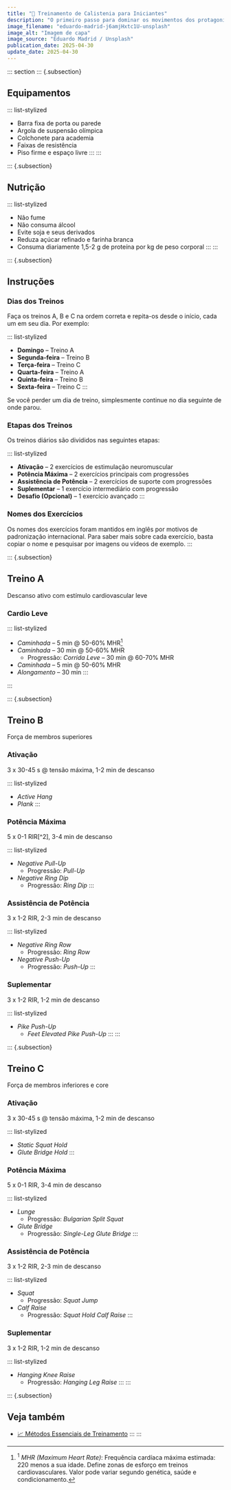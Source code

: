 ```yaml
---
title: "🤸 Treinamento de Calistenia para Iniciantes"
description: "O primeiro passo para dominar os movimentos dos protagonistas de anime."
image_filename: "eduardo-madrid-j6amjHxtc1U-unsplash"
image_alt: "Imagem de capa"
image_source: "Eduardo Madrid / Unsplash"
publication_date: 2025-04-30
update_date: 2025-04-30
---
```

::: section
::: {.subsection}
## Equipamentos

::: list-stylized
* Barra fixa de porta ou parede
* Argola de suspensão olímpica
* Colchonete para academia
* Faixas de resistência
* Piso firme e espaço livre
:::
:::

::: {.subsection}
## Nutrição

::: list-stylized
* Não fume
* Não consuma álcool
* Evite soja e seus derivados
* Reduza açúcar refinado e farinha branca
* Consuma diariamente 1,5-2 g de proteína por kg de peso corporal
:::
:::

::: {.subsection}
## Instruções

### Dias dos Treinos

Faça os treinos A, B e C na ordem correta e repita-os desde o início, cada um em seu dia. Por exemplo:

::: list-stylized
* **Domingo** – Treino A
* **Segunda-feira** – Treino B
* **Terça-feira** – Treino C
* **Quarta-feira** – Treino A
* **Quinta-feira** – Treino B
* **Sexta-feira** – Treino C
:::

Se você perder um dia de treino, simplesmente continue no dia seguinte de onde parou.

### Etapas dos Treinos

Os treinos diários são divididos nas seguintes etapas:

::: list-stylized
* **Ativação** – 2 exercícios de estimulação neuromuscular
* **Potência Máxima** – 2 exercícios principais com progressões
* **Assistência de Potência** – 2 exercícios de suporte com progressões
* **Suplementar** – 1 exercício intermediário com progressão
* **Desafio (Opcional)** – 1 exercício avançado
:::

### Nomes dos Exercícios

Os nomes dos exercícios foram mantidos em inglês por motivos de padronização internacional. Para saber mais sobre cada exercício, basta copiar o nome e pesquisar por imagens ou vídeos de exemplo.
:::

::: {.subsection}
<hgroup>
## Treino A
<p class="subheading">Descanso ativo com estímulo cardiovascular leve</p>
</hgroup>

### Cardio Leve

::: list-stylized
* _Caminhada_ – 5 min @ 50-60% MHR[^1]
* _Caminhada_ – 30 min @ 50-60% MHR
  + Progressão: _Corrida Leve_ – 30 min @ 60-70% MHR
* _Caminhada_ – 5 min @ 50-60% MHR
* _Alongamento_ – 30 min
:::

[^1]: <sup>1</sup> _MHR (Maximum Heart Rate)_: Frequência cardíaca máxima estimada: 220 menos a sua idade. Define zonas de esforço em treinos cardiovasculares. Valor pode variar segundo genética, saúde e condicionamento.

:::

::: {.subsection}
<hgroup>
## Treino B
<p class="subheading">Força de membros superiores</p>
</hgroup>

### Ativação
<p class="subheading">3 x 30-45 s @ tensão máxima, 1-2 min de descanso</p>

::: list-stylized
* _Active Hang_
* _Plank_
:::

### Potência Máxima
<p class="subheading">5 x 0-1 RIR[^2], 3-4 min de descanso</p>

[^2]: <sup>2</sup> _RIR (Reps in Reserve)_: Encerre a série com uma quantidade de repetições em reserva, sem atingir a falha – ou seja, quando você ainda conseguiria completar aquele número de repetições com forma perfeita. Garante estímulo eficaz com mínima fadiga, ideal para consistência e domínio técnico.

::: list-stylized
* _Negative Pull-Up_
  + Progressão: _Pull-Up_
* _Negative Ring Dip_
  + Progressão: _Ring Dip_
:::

### Assistência de Potência
<p class="subheading">3 x 1-2 RIR, 2-3 min de descanso</p>

::: list-stylized
* _Negative Ring Row_
  + Progressão: _Ring Row_
* _Negative Push-Up_
  + Progressão: _Push-Up_
:::

### Suplementar
<p class="subheading">3 x 1-2 RIR, 1-2 min de descanso</p>

::: list-stylized
* _Pike Push-Up_
  + _Feet Elevated Pike Push-Up_
:::
:::

::: {.subsection}
<hgroup>
## Treino C
<p class="subheading">Força de membros inferiores e core</p>
</hgroup>

### Ativação
<p class="subheading">3 x 30-45 s @ tensão máxima, 1-2 min de descanso</p>

::: list-stylized
* _Static Squat Hold_
* _Glute Bridge Hold_
:::

### Potência Máxima
<p class="subheading">5 x 0-1 RIR, 3-4 min de descanso</p>

::: list-stylized
* _Lunge_
  + Progressão: _Bulgarian Split Squat_
* _Glute Bridge_
  + Progressão: _Single-Leg Glute Bridge_
:::

### Assistência de Potência
<p class="subheading">3 x 1-2 RIR, 2-3 min de descanso</p>

::: list-stylized
* _Squat_
  + Progressão: _Squat Jump_
* _Calf Raise_
  + Progressão: _Squat Hold Calf Raise_
:::

### Suplementar
<p class="subheading">3 x 1-2 RIR, 1-2 min de descanso</p>

::: list-stylized
* _Hanging Knee Raise_
  + Progressão: _Hanging Leg Raise_
:::
:::

::: {.subsection}
## Veja também
* [📈 Métodos Essenciais de Treinamento](/essential-training-methods/)
:::
:::
